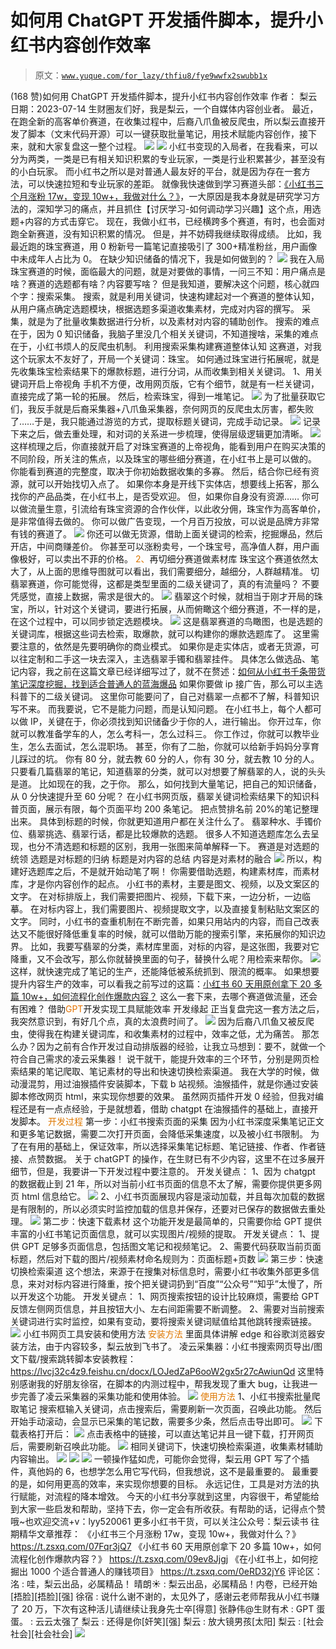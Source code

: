 # 如何用 ChatGPT 开发插件脚本，提升小红书内容创作效率

> 原文：[`www.yuque.com/for_lazy/thfiu8/fye9wwfx2swubb1x`](https://www.yuque.com/for_lazy/thfiu8/fye9wwfx2swubb1x)

<ne-h2 id="5297a774" data-lake-id="5297a774"><ne-heading-ext><ne-heading-anchor></ne-heading-anchor><ne-heading-fold></ne-heading-fold></ne-heading-ext><ne-heading-content><ne-text id="u9bbc3edf">(168 赞)如何用 ChatGPT 开发插件脚本，提升小红书内容创作效率</ne-text></ne-heading-content></ne-h2> <ne-p id="u8b965afd" data-lake-id="u8b965afd"><ne-text id="u2e62a685">作者： 梨云</ne-text></ne-p> <ne-p id="u0ddc5a46" data-lake-id="u0ddc5a46"><ne-text id="u792246b5">日期：2023-07-14</ne-text></ne-p> <ne-p id="u66210f43" data-lake-id="u66210f43"><ne-text id="uef917164">生财圈友们好，我是梨云，一个自媒体内容创业者。</ne-text></ne-p> <ne-p id="ub01878b8" data-lake-id="ub01878b8"><ne-text id="ucc59d853">最近，在跑全新的高客单价赛道，在收集过程中，后裔八爪鱼被反爬虫，所以梨云直接开发了脚本（文末代码开源）可以一键获取批量笔记，用技术赋能内容创作，接下来，就和大家复盘这一整个过程。</ne-text></ne-p> <ne-p id="u1bd5c30f" data-lake-id="u1bd5c30f"><ne-card data-card-name="image" data-card-type="inline" id="v1GLe" data-event-boundary="card">![](img/30d7ecc81082774157233ca007b2ffda.png)</ne-card></ne-p> <ne-p id="u0802dcdc" data-lake-id="u0802dcdc"><ne-card data-card-name="image" data-card-type="inline" id="EAGww" data-event-boundary="card">![](img/27068cd3a21b649819ffcb99ca0ae89e.png)</ne-card></ne-p> <ne-p id="u01e7fcce" data-lake-id="u01e7fcce"><ne-text id="u9536e063">小红书变现的入局者，在我看来，可以分为两类，一类是已有相关知识积累的专业玩家，一类是行业积累甚少，甚至没有的小白玩家。</ne-text></ne-p> <ne-p id="u0ee5ec34" data-lake-id="u0ee5ec34"><ne-text id="u08c82f81">而小红书之所以是对普通人最友好的平台，就是因为存在一套方法，可以快速拉短和专业玩家的差距。</ne-text></ne-p> <ne-p id="u9ac68ae5" data-lake-id="u9ac68ae5"><ne-text id="u96022ab5">就像我快速做到学习赛道头部：</ne-text>[<ne-text id="u684925cf">《小红书三个月涨粉 17w，变现 10w+，我做对什么？》</ne-text>](https://t.zsxq.com/0f1j7QDH5)<ne-text id="u87533ab2">，一大原因是我本身就是研究学习方法的，深知学习的痛点，并且抓住【讨厌学习-如何调动学习兴趣】这个点，用选题+内容的方式击穿它。</ne-text></ne-p> <ne-p id="u3e9f8a56" data-lake-id="u3e9f8a56"><ne-text id="ua186d683">现在，我做小红书，已经横跨多个赛道，有时，也会面对跑全新赛道，没有知识积累的情况。</ne-text></ne-p> <ne-p id="ufc7246b3" data-lake-id="ufc7246b3"><ne-text id="uc51cdc8f">但是，并不妨碍我继续取得成绩。</ne-text></ne-p> <ne-p id="ua490be0d" data-lake-id="ua490be0d"><ne-text id="u8f1dff8a">比如，我最近跑的珠宝赛道，用 0 粉新号一篇笔记直接吸引了 300+精准粉丝，用户画像中未成年人占比为 0。</ne-text></ne-p> <ne-p id="u6d1e4c27" data-lake-id="u6d1e4c27"><ne-text id="u2f6f343f">在缺少知识储备的情况下，我是如何做到的？</ne-text></ne-p> <ne-p id="u76dd294c" data-lake-id="u76dd294c"><ne-card data-card-name="image" data-card-type="inline" id="JenqN" data-event-boundary="card">![](img/575774fc307295700985d1f39cad6f0e.png)</ne-card></ne-p> <ne-p id="ud4a8dffe" data-lake-id="ud4a8dffe"><ne-text id="ucd838f70">我在入局珠宝赛道的时候，面临最大的问题，就是对要做的事情，一问三不知：用户痛点是啥？赛道的选题都有啥？内容要写啥？</ne-text></ne-p> <ne-p id="u32084ec3" data-lake-id="u32084ec3"><ne-text id="u3b270135">但是我知道，要解决这个问题，核心就四个字：</ne-text><ne-text id="u0995ba64" ne-bold="true">搜索采集</ne-text><ne-text id="u438643c6">。</ne-text></ne-p> <ne-p id="ucda6bfca" data-lake-id="ucda6bfca"><ne-text id="u412e4ec8">搜索，就是利用关键词，快速构建起对一个赛道的整体认知，从用户痛点确定选题模块，根据选题多渠道收集素材，完成对内容的撰写。</ne-text></ne-p> <ne-p id="ue2a346a5" data-lake-id="ue2a346a5"><ne-text id="uca65fefa">采集，就是为了批量收集数据进行分析，以及素材对内容的辅助创作。</ne-text></ne-p> <ne-p id="u7979dcae" data-lake-id="u7979dcae"><ne-text id="u274bab26">搜索的难点在于，因为 0 知识储备，我脑子里没几个相关关键词，不知道搜啥，采集的难点在于，小红书烦人的反爬虫机制。</ne-text></ne-p> <ne-h1 id="a9886a64" data-lake-id="a9886a64"><ne-heading-ext><ne-heading-anchor></ne-heading-anchor><ne-heading-fold></ne-heading-fold></ne-heading-ext><ne-heading-content><ne-text id="u7d733378" ne-bold="true">利用搜索采集构建赛道整体认知</ne-text></ne-heading-content></ne-h1> <ne-p id="u1c43b2bb" data-lake-id="u1c43b2bb"><ne-text id="u7434779f">这赛道，对我这个玩家太不友好了，开局一个关键词：珠宝。</ne-text></ne-p> <ne-p id="u541793ad" data-lake-id="u541793ad"><ne-text id="u62004a9a">如何通过珠宝进行拓展呢，就是先收集珠宝检索结果下的爆款标题，进行分词，从而收集到相关关键词。</ne-text></ne-p> <ne-h2 id="90bad95a" data-lake-id="90bad95a"><ne-heading-ext><ne-heading-anchor></ne-heading-anchor><ne-heading-fold></ne-heading-fold></ne-heading-ext><ne-heading-content><ne-text id="u2f5ce97b" ne-bold="true">1、用关键词开启上帝视角</ne-text></ne-heading-content></ne-h2> <ne-p id="uc82b40af" data-lake-id="uc82b40af"><ne-text id="u0ed2bf62">手机不方便，改用网页版，它有个细节，就是有一栏关键词，直接完成了第一轮的拓展。</ne-text></ne-p> <ne-p id="u17046865" data-lake-id="u17046865"><ne-text id="u437d49e2">然后，检索珠宝，得到一堆笔记。</ne-text></ne-p> <ne-p id="ubddaeedd" data-lake-id="ubddaeedd"><ne-card data-card-name="image" data-card-type="inline" id="hfFXi" data-event-boundary="card">![](img/1a89bf7b35e04595fa25755e8708d4f1.png)</ne-card></ne-p> <ne-p id="ud9e53cb3" data-lake-id="ud9e53cb3"><ne-text id="u78b60ea8">为了批量获取它们，我反手就是后裔采集器+八爪鱼采集器，奈何网页的反爬虫太厉害，都失败了……于是，我只能通过游览的方式，提取标题关键词，完成手动记录。</ne-text></ne-p> <ne-p id="u3d1f3af3" data-lake-id="u3d1f3af3"><ne-card data-card-name="image" data-card-type="inline" id="zrXAU" data-event-boundary="card">![](img/2c2450967c8da4715e2d606f1dc2be25.png)</ne-card></ne-p> <ne-p id="ufe4882a2" data-lake-id="ufe4882a2"><ne-text id="u246304b9">记录下来之后，做去重处理，和对词的关系进一步梳理，使得层级逻辑更加清晰。</ne-text></ne-p> <ne-p id="u400e0810" data-lake-id="u400e0810"><ne-card data-card-name="image" data-card-type="inline" id="xldHB" data-event-boundary="card">![](img/4656542a8d8f7f05a04def367228526a.png)</ne-card></ne-p> <ne-p id="u24a2e29b" data-lake-id="u24a2e29b"><ne-text id="u5b547ee4">这样梳理之后，你直接就开启了对珠宝赛道的上帝视角，能看到用户在购买决策的不同阶段，所关注的焦点，以及珠宝的哪些细分赛道，在小红书上是可以做的。</ne-text></ne-p> <ne-p id="ub6039cd0" data-lake-id="ub6039cd0"><ne-text id="uebe325b1">你能看到赛道的完整度，取决于你初始数据收集的多寡。</ne-text></ne-p> <ne-p id="u404d1a1d" data-lake-id="u404d1a1d"><ne-text id="uff569170" ne-bold="true">然后，结合你已经有资源，就可以开始找切入点了。</ne-text></ne-p> <ne-p id="ue8eaf449" data-lake-id="ue8eaf449"><ne-text id="uf9c6f5d8">如果你本身是开线下实体店，想要线上拓客，那么找你的产品品类，在小红书上，是否受欢迎。</ne-text></ne-p> <ne-p id="u11e09e30" data-lake-id="u11e09e30"><ne-text id="u43a6d309">但，如果你自身没有资源……</ne-text></ne-p> <ne-p id="u1d344721" data-lake-id="u1d344721"><ne-text id="ub3cd20de">你可以做流量生意，引流给有珠宝资源的合作伙伴，以此收分佣，珠宝作为高客单价，是非常值得去做的。</ne-text></ne-p> <ne-p id="ub45763df" data-lake-id="ub45763df"><ne-text id="ue724ae38">你可以做广告变现，一个月百万投放，可以说是品牌方非常有钱的赛道了。</ne-text></ne-p> <ne-p id="u57ee913f" data-lake-id="u57ee913f"><ne-card data-card-name="image" data-card-type="inline" id="YvWz5" data-event-boundary="card">![](img/6a15e09403507b3bfd001a747a63c083.png)</ne-card></ne-p> <ne-p id="ue2f56f8c" data-lake-id="ue2f56f8c"><ne-text id="ub388d5ea">你还可以做无货源，借助上面关键词的检索，挖掘爆品，然后开店，中间商赚差价。</ne-text></ne-p> <ne-p id="u440ad151" data-lake-id="u440ad151"><ne-text id="u053a5657">你甚至可以涨粉卖号，一个珠宝号，高净值人群，用户画像极好，可以卖出不菲的价格。</ne-text></ne-p> <ne-h2 id="f0368aba" data-lake-id="f0368aba"><ne-heading-ext><ne-heading-anchor></ne-heading-anchor><ne-heading-fold></ne-heading-fold></ne-heading-ext><ne-heading-content><ne-text id="u656882ee" style="color: rgb(222, 120, 2);">2、</ne-text><ne-text id="u0d58ed59" ne-bold="true">再切细分赛道做素材库</ne-text></ne-heading-content></ne-h2> <ne-p id="ue6a63fb2" data-lake-id="ue6a63fb2"><ne-text id="u149c9dad">珠宝这个赛道依然太大了，从上面的思维导图就可以看出，我们需要细分，越细分，人群越精准。</ne-text></ne-p> <ne-p id="u719a0c2c" data-lake-id="u719a0c2c"><ne-text id="ua825d94a">切翡翠赛道，你可能觉得，这都是类型里面的二级关键词了，真的有流量吗？</ne-text></ne-p> <ne-p id="uaf72f324" data-lake-id="uaf72f324"><ne-text id="u0a35a1f2">不要凭感觉，直接上数据，需求是很大的。</ne-text></ne-p> <ne-p id="u264339e0" data-lake-id="u264339e0"><ne-card data-card-name="image" data-card-type="inline" id="DotHc" data-event-boundary="card">![](img/a92faa4d66f682e649bd514d7205d14b.png)</ne-card></ne-p> <ne-p id="uee7c6ce9" data-lake-id="uee7c6ce9"><ne-text id="uea031af4">翡翠这个时候，就相当于刚才开局的珠宝，所以，针对这个关键词，要进行拓展，从而俯瞰这个细分赛道，不一样的是，在这个过程中，可以同步锁定选题模块。</ne-text></ne-p> <ne-p id="ue8a3e98c" data-lake-id="ue8a3e98c"><ne-card data-card-name="image" data-card-type="inline" id="GFVWo" data-event-boundary="card">![](img/bc5b5f585518de4a3258ffaf3898d22b.png)</ne-card></ne-p> <ne-p id="u0a0be09c" data-lake-id="u0a0be09c"><ne-text id="u1eeb826c">这是翡翠赛道的鸟瞰图，也是选题的关键词库，根据这些词去检索，取爆款，就可以构建你的爆款选题库了。</ne-text></ne-p> <ne-p id="uc27bf0fa" data-lake-id="uc27bf0fa"><ne-text id="u3a739bb0">这里需要注意的，依然是先要明确你的商业模式。</ne-text></ne-p> <ne-p id="u85749f59" data-lake-id="u85749f59"><ne-text id="ub9d16fa2">如果你是走实体店，或者无货源，可以往定制和二手这一块去深入，主选翡翠手镯和翡翠挂件。</ne-text></ne-p> <ne-p id="u07e3ebe0" data-lake-id="u07e3ebe0"><ne-text id="uf1180b25">具体怎么做选品、笔记内容，我之前在这篇文章已经详细写过了，就不在赘述：</ne-text>[<ne-text id="u997213d4">如何从小红书千条带货笔记深度挖掘，找到适合普通人的蓝海爆品</ne-text>](https://t.zsxq.com/0fHiubmm7)</ne-p> <ne-p id="uf7901158" data-lake-id="uf7901158"><ne-text id="u0bf5a934">如果你要做 ip 接广告，那么可以主选科普下的二级关键词。</ne-text></ne-p> <ne-p id="u2c339efb" data-lake-id="u2c339efb"><ne-text id="u6eefd77d">这里你可能要问了，自己对翡翠一点都不了解，科普知识写不来。</ne-text></ne-p> <ne-p id="udd7fda45" data-lake-id="udd7fda45"><ne-text id="ua2f9c7d6">而我要说，它不是能力问题，而是认知问题。</ne-text></ne-p> <ne-p id="u5ae52f3d" data-lake-id="u5ae52f3d"><ne-text id="uf01063dc" ne-bold="true">在小红书上，每个人都可以做 IP，关键在于，你必须找到知识储备少于你的人，进行输出。</ne-text></ne-p> <ne-p id="ua635d494" data-lake-id="ua635d494"><ne-text id="u6b927cfd">你开过车，你就可以教准备学车的人，怎么考科一，怎么过科三。</ne-text></ne-p> <ne-p id="ub35e4357" data-lake-id="ub35e4357"><ne-text id="ueaa5ef69">你工作过，你就可以教毕业生，怎么去面试，怎么混职场。</ne-text></ne-p> <ne-p id="u6ad59bc5" data-lake-id="u6ad59bc5"><ne-text id="u4e87ad6e">甚至，你有了二胎，你就可以给新手妈妈分享育儿踩过的坑。</ne-text></ne-p> <ne-p id="u5b2e8d97" data-lake-id="u5b2e8d97"><ne-text id="ue75ab6d6">你有 80 分，就去教 60 分的人，你有 30 分，就去教 10 分的人。</ne-text></ne-p> <ne-p id="ud7b7a2f4" data-lake-id="ud7b7a2f4"><ne-text id="ud1124b4b">只要看几篇翡翠的笔记，知道翡翠的分类，就可以对想要了解翡翠的人，说的头头是道。</ne-text></ne-p> <ne-p id="u4bd95154" data-lake-id="u4bd95154"><ne-text id="u7f4ceb39">比如现在的我，之于你。</ne-text></ne-p> <ne-p id="uaa85c89c" data-lake-id="uaa85c89c"><ne-text id="ubc769e1e">那么，如何找到大量笔记，把自己的知识储备，从 0 分快速提升至 60 分呢？</ne-text></ne-p> <ne-p id="u112b14c9" data-lake-id="u112b14c9"><ne-text id="u78d9ab83">在小红书网页版，翡翠关键词检索结果下的知识科普页面，展示有限，每个页面平均 200 条笔记。</ne-text></ne-p> <ne-p id="udaa75d31" data-lake-id="udaa75d31"><ne-text id="u595b6fde">把点赞排名前 20%的笔记整理出来。</ne-text></ne-p> <ne-p id="ud5920b87" data-lake-id="ud5920b87"><ne-text id="u12c36d41">具体到标题的时候，你就更知道用户都在关注什么了。</ne-text></ne-p> <ne-p id="u05e7b2be" data-lake-id="u05e7b2be"><ne-text id="u482bc3ff">翡翠种水、手镯价位、翡翠挑选、翡翠行话，都是比较爆款的选题。</ne-text></ne-p> <ne-p id="ub6e49177" data-lake-id="ub6e49177"><ne-text id="u84393840">很多人不知道选题库怎么去呈现，也分不清选题和标题的区别，我用一张图来简单解释一下。</ne-text></ne-p> <ne-p id="u24cee675" data-lake-id="u24cee675"><ne-text id="ucc37ad63" ne-bold="true">赛道是对选题的统领</ne-text></ne-p> <ne-p id="u1079f77f" data-lake-id="u1079f77f"><ne-text id="u703e3af6" ne-bold="true">选题是对标题的归纳</ne-text></ne-p> <ne-p id="u0135be13" data-lake-id="u0135be13"><ne-text id="u52a11577" ne-bold="true">标题是对内容的总结</ne-text></ne-p> <ne-p id="u9ee945ac" data-lake-id="u9ee945ac"><ne-text id="u7b0b82e0" ne-bold="true">内容是对素材的融合</ne-text></ne-p> <ne-p id="uf126e22c" data-lake-id="uf126e22c"><ne-card data-card-name="image" data-card-type="inline" id="fSyto" data-event-boundary="card">![](img/2be024bd8899fec01ebaadcca626e5c1.png)</ne-card></ne-p> <ne-p id="u84a7b789" data-lake-id="u84a7b789"><ne-text id="u203c0238">所以，构建好选题库之后，不是就开始动笔了啊！</ne-text></ne-p> <ne-p id="u67a1de32" data-lake-id="u67a1de32"><ne-text id="uae8c8691">你需要借助选题，构建素材库，而素材库，才是你内容创作的起点。</ne-text></ne-p> <ne-p id="ud19b004a" data-lake-id="ud19b004a"><ne-text id="ue4382335">小红书的素材，主要是图文、视频，以及文案区的文字。</ne-text></ne-p> <ne-p id="u9b93d41e" data-lake-id="u9b93d41e"><ne-text id="u2dfa64fb">在对标排版上，我们需要把图片、视频，下载下来，一边分析，一边临摹。</ne-text></ne-p> <ne-p id="u4f99b5f7" data-lake-id="u4f99b5f7"><ne-text id="u0264ccd1">在对标内容上，我们需要图片、视频提取文字，以及直接复制粘贴文案区的文字。</ne-text></ne-p> <ne-p id="ud6fe254e" data-lake-id="ud6fe254e"><ne-text id="uf78a1a5a">同时，小红书的查重机制在不断完善，如果只用站内的内容，而自己改表达又不能很好降低重复率的时候，就可以借助万能的搜索引擎，来拓展你的知识边界。</ne-text></ne-p> <ne-p id="u97b7b717" data-lake-id="u97b7b717"><ne-text id="uf7b25da0">比如，我要写翡翠的分类，素材库里面，对标的内容，是这张图，我要对它降重，又不会改写，那么你就替换里面的句子，替换什么呢？用检索来帮你。</ne-text></ne-p> <ne-p id="uca9d92e6" data-lake-id="uca9d92e6"><ne-card data-card-name="image" data-card-type="inline" id="PLek2" data-event-boundary="card">![](img/d77ce4e15a21b3bab704cac79e8aeba5.png)</ne-card></ne-p> <ne-p id="ucd7eff2a" data-lake-id="ucd7eff2a"><ne-text id="u9326f02f">这样，就快速完成了笔记的生产，还能降低被系统抓到、限流的概率。</ne-text></ne-p> <ne-p id="ud6785e57" data-lake-id="ud6785e57"><ne-text id="u98d2a96d">如果想要提升内容生产的效率，可以看我之前写过的这篇：</ne-text>[<ne-text id="ude58187f">小红书 60 天用原创拿下 20 多篇 10w+，如何流程化创作爆款内容？</ne-text>](https://t.zsxq.com/10ev8Jjgj)</ne-p> <ne-p id="u2f9a7eb6" data-lake-id="u2f9a7eb6"><ne-text id="u9b0a9cbc">这么一套下来，去哪个赛道做流量，还会有困难？</ne-text></ne-p> <ne-h1 id="f9e419cd" data-lake-id="f9e419cd"><ne-heading-ext><ne-heading-anchor></ne-heading-anchor><ne-heading-fold></ne-heading-fold></ne-heading-ext><ne-heading-content><ne-text id="u9aac291f" ne-bold="true">借助</ne-text><ne-text id="uf03bc9fc" style="color: rgb(230, 115, 0);">GPT</ne-text><ne-text id="u7caa1326" ne-bold="true">开发实现工具赋能效率</ne-text></ne-heading-content></ne-h1> <ne-h2 id="4fe8b9dd" data-lake-id="4fe8b9dd"><ne-heading-ext><ne-heading-anchor></ne-heading-anchor><ne-heading-fold></ne-heading-fold></ne-heading-ext><ne-heading-content></ne-heading-content></ne-h2><ne-h2 id="4fe8b9dd-1" data-lake-id="4fe8b9dd-1"><ne-heading-ext><ne-heading-anchor></ne-heading-anchor><ne-heading-fold></ne-heading-fold></ne-heading-ext><ne-heading-content></ne-heading-content></ne-h2><ne-h2 id="c847c38d" data-lake-id="c847c38d"><ne-heading-ext><ne-heading-anchor></ne-heading-anchor><ne-heading-fold></ne-heading-fold></ne-heading-ext><ne-heading-content><ne-text id="u6c4a5550" ne-bold="true">开发缘起</ne-text></ne-heading-content></ne-h2> <ne-p id="uce1ac4ed" data-lake-id="uce1ac4ed"><ne-text id="uef81ff66">正当复盘完这一套方法之后，我突然意识到，有好几个点，真的太浪费时间了。</ne-text></ne-p> <ne-p id="udacb4591" data-lake-id="udacb4591"><ne-card data-card-name="image" data-card-type="inline" id="WHBk4" data-event-boundary="card">![](img/30d7ecc81082774157233ca007b2ffda.png)</ne-card></ne-p> <ne-p id="u65123687" data-lake-id="u65123687"><ne-text id="u4ee02281">因为后裔八爪鱼又被反爬虫，使得我在构建关键词库，和收集素材的过程中，效率之低，尤为痛苦。</ne-text></ne-p> <ne-p id="u7429c304" data-lake-id="u7429c304"><ne-text id="u9cc5cd7b">那怎么办？因为之前有合作开发过自动排版器的经验，让我立马想到：要不，就做一个符合自己需求的凌云采集器！</ne-text></ne-p> <ne-p id="u04a4d44b" data-lake-id="u04a4d44b"><ne-text id="u18817315">说干就干，能提升效率的三个环节，分别是网页检索结果的笔记爬取、笔记素材的导出和快速切换检索渠道。</ne-text></ne-p> <ne-p id="u5d61e4e5" data-lake-id="u5d61e4e5"><ne-text id="u36b40660">我在大学的时候，做动漫混剪，用过油猴插件安装脚本，下载 b 站视频。油猴插件，就是你通过安装脚本修改网页 html，来实现你想要的效果。</ne-text></ne-p> <ne-p id="u304631ce" data-lake-id="u304631ce"><ne-text id="u66be8961">虽然网页插件开发 0 经验，但我对编程还是有一点点经验，于是就想着，借助 chatgpt 在油猴插件的基础上，直接开发脚本。</ne-text></ne-p> <ne-h2 id="1f667aea" data-lake-id="1f667aea"><ne-heading-ext><ne-heading-anchor></ne-heading-anchor><ne-heading-fold></ne-heading-fold></ne-heading-ext><ne-heading-content><ne-text id="uf9d9b8e2" style="color: rgb(222, 120, 2);">开发过程</ne-text></ne-heading-content></ne-h2> <ne-p id="uc6ab74ed" data-lake-id="uc6ab74ed"><ne-text id="u5cad37ab" ne-bold="true">第一步：小红书搜索页面的采集</ne-text></ne-p> <ne-p id="u2b70a643" data-lake-id="u2b70a643"><ne-text id="uae3dc321">因为小红书深度采集笔记正文和更多笔记数据，需要二次打开页面，会降低采集速度，以及被小红书限制。</ne-text></ne-p> <ne-p id="ud61b2dbf" data-lake-id="ud61b2dbf"><ne-text id="ufa86ab8c">为了在有用的基础上，保证效率，所以选择采集笔记标题、笔记链接、作者、作者链接、点赞数据。</ne-text></ne-p> <ne-p id="uececface" data-lake-id="uececface"><ne-text id="u5aaf335a">关于 chatGPT 的操作，在生财已有不少内容，这里不在过多展开细节，但是，我要讲一下开发过程中要注意的。</ne-text></ne-p> <ne-p id="uadad9d49" data-lake-id="uadad9d49"><ne-text id="ude61e0e0">开发关键点：</ne-text></ne-p> <ne-p id="ub7ab92b4" data-lake-id="ub7ab92b4"><ne-text id="u4d8426ac">1、因为 chatgpt 的数据截止到 21 年，所以对当前小红书页面的信息不太了解，需要你提供更多网页 html 信息给它。</ne-text></ne-p> <ne-p id="ud5058f18" data-lake-id="ud5058f18"><ne-card data-card-name="image" data-card-type="inline" id="r495S" data-event-boundary="card">![](img/0289fdaac86a4d2fffaf95c34fb35898.png)</ne-card></ne-p> <ne-p id="u72d74d0d" data-lake-id="u72d74d0d"><ne-text id="u66143252">2、小红书页面展现内容是滚动加载，并且每次加载的数据是有限制的，所以必须实时监控加载的信息并保存，还要对已保存的数据做去重处理。</ne-text></ne-p> <ne-p id="uc2d75bcd" data-lake-id="uc2d75bcd"><ne-card data-card-name="image" data-card-type="inline" id="vkdym" data-event-boundary="card">![](img/aeebde83d8853e63fdfe890ffd6df023.png)</ne-card></ne-p> <ne-p id="u1156e7a8" data-lake-id="u1156e7a8"><ne-text id="u0107f387" ne-bold="true">第二步：快速下载素材</ne-text></ne-p> <ne-p id="ue9fce811" data-lake-id="ue9fce811"><ne-text id="u2e4a85ab">这个功能开发是最简单的，只需要你给 GPT 提供丰富的小红书笔记页面信息，就可以实现图片/视频的提取。</ne-text></ne-p> <ne-p id="u3b480ac3" data-lake-id="u3b480ac3"><ne-text id="uf67dbf22">开发关键点：</ne-text></ne-p> <ne-p id="u3266ed66" data-lake-id="u3266ed66"><ne-text id="u48bb8810">1、提供 GPT 足够多页面信息，包括图文笔记和视频笔记。</ne-text></ne-p> <ne-p id="u584f68b6" data-lake-id="u584f68b6"><ne-text id="u3328e702">2、需要代码获取当前页面标题，然后对下载的图片/视频素材命名规则为：页面标题+页数</ne-text></ne-p> <ne-p id="u94d307b0" data-lake-id="u94d307b0"><ne-card data-card-name="image" data-card-type="inline" id="BGJl3" data-event-boundary="card">![](img/d44a0775a35ff767aa58f48ada7fe6bb.png)</ne-card></ne-p> <ne-p id="ud9b81b33" data-lake-id="ud9b81b33"><ne-text id="u942ff260" ne-bold="true">第三步：快速切换检索渠道</ne-text></ne-p> <ne-p id="u0f7e92ad" data-lake-id="u0f7e92ad"><ne-text id="ueac3b03f">这个想法，来源于在搜集对标信息时，需要小红书收集外部更多信息，来对对标内容进行降重，按个把关键词扔到“百度”“公众号”“知乎”太慢了，所以开发这个功能。</ne-text></ne-p> <ne-p id="u4ac4e239" data-lake-id="u4ac4e239"><ne-text id="u537f59eb">开发关键点：</ne-text></ne-p> <ne-p id="u8ee22396" data-lake-id="u8ee22396"><ne-text id="u74f9f025">1、网页搜索按钮的设计比较麻烦，需要给 GPT 反馈左侧网页信息，并且按钮大小、左右间距需要不断调整。</ne-text></ne-p> <ne-p id="uda75a6c5" data-lake-id="uda75a6c5"><ne-text id="u0953e931">2、需要对当前搜索关键词进行实时监控，如果有变动，要将搜索关键词赋值给其他跳转搜索链接。</ne-text></ne-p> <ne-p id="u94c2bc45" data-lake-id="u94c2bc45"><ne-card data-card-name="image" data-card-type="inline" id="bOfyQ" data-event-boundary="card">![](img/82d1a72105a63797454b794fa4321c63.png)</ne-card></ne-p> <ne-h1 id="05288ed4" data-lake-id="05288ed4"><ne-heading-ext><ne-heading-anchor></ne-heading-anchor><ne-heading-fold></ne-heading-fold></ne-heading-ext><ne-heading-content><ne-text id="u0df7ee61">小红书网页工具安装和使用方法</ne-text></ne-heading-content></ne-h1> <ne-h2 id="797f206f" data-lake-id="797f206f"><ne-heading-ext><ne-heading-anchor></ne-heading-anchor><ne-heading-fold></ne-heading-fold></ne-heading-ext><ne-heading-content><ne-text id="uc97ebd62" style="color: rgb(222, 120, 2);">安装方法</ne-text></ne-heading-content></ne-h2> <ne-p id="u60f96f8a" data-lake-id="u60f96f8a"><ne-text id="u1f0d6319">里面具体讲解 edge 和谷歌浏览器安装方法，由于内容较多，梨云放到飞书了。</ne-text></ne-p> <ne-p id="u66855bed" data-lake-id="u66855bed"><ne-text id="u1f8ec596">凌云采集器：小红书搜索网页导出/图文下载/搜索跳转脚本安装教程：</ne-text></ne-p> <ne-p id="u92ea4bf4" data-lake-id="u92ea4bf4">[<ne-text id="u1f498c97">https://lvcj32c4z9.feishu.cn/docx/LOJedZaP6ooW2gx5r27cAwiunQd</ne-text>](https://lvcj32c4z9.feishu.cn/docx/LOJedZaP6ooW2gx5r27cAwiunQd)</ne-p> <ne-p id="uc659aa55" data-lake-id="uc659aa55"><ne-text id="ub14d7be8">这里特别感谢我的好朋友徐宿，在脚本的内测过程中，帮我发现了重大 bug，让我进一步完善了凌云采集器的采集功能和使用体验。</ne-text></ne-p> <ne-p id="ued472946" data-lake-id="ued472946"><ne-card data-card-name="image" data-card-type="inline" id="W5PTo" data-event-boundary="card">![](img/38e26c78e971d93aceec8924349c3c37.png)</ne-card></ne-p> <ne-h2 id="5e212c99" data-lake-id="5e212c99"><ne-heading-ext><ne-heading-anchor></ne-heading-anchor><ne-heading-fold></ne-heading-fold></ne-heading-ext><ne-heading-content><ne-text id="ud59af380" style="color: rgb(222, 120, 2);">使用方法</ne-text></ne-heading-content></ne-h2> <ne-p id="ue05cf091" data-lake-id="ue05cf091"><ne-text id="u918a39b5" ne-bold="true">1、小红书搜索批量爬取笔记</ne-text></ne-p> <ne-p id="u934bf102" data-lake-id="u934bf102"><ne-text id="u10ab3f62">搜索框输入关键词，点击搜索后，需要刷新一次页面，召唤此功能。</ne-text></ne-p> <ne-p id="u6d7a1549" data-lake-id="u6d7a1549"><ne-text id="ucf6f0c7c">然后开始手动滚动，会显示已采集的笔记数，需要多少条，然后点击导出即可。</ne-text></ne-p> <ne-p id="ue1cca57f" data-lake-id="ue1cca57f"><ne-card data-card-name="image" data-card-type="inline" id="zEv5t" data-event-boundary="card">![](img/9506f36689509e7d291c0f8fb8e769be.png)</ne-card></ne-p> <ne-p id="ud0f017c4" data-lake-id="ud0f017c4"><ne-text id="u2429e9c7">下载表格打开后：</ne-text></ne-p> <ne-p id="ueb8484b2" data-lake-id="ueb8484b2"><ne-card data-card-name="image" data-card-type="inline" id="st8o7" data-event-boundary="card">![](img/d67ac8c4d17d7b05bad7f1cd8af17825.png)</ne-card></ne-p> <ne-p id="ub5ff59a4" data-lake-id="ub5ff59a4"><ne-text id="u9cc561a8">点击表格中的链接，可以直达笔记并且一键下载，打开网页后，需要刷新召唤此功能。</ne-text></ne-p> <ne-p id="u90296a61" data-lake-id="u90296a61"><ne-card data-card-name="image" data-card-type="inline" id="gNFPa" data-event-boundary="card">![](img/a104fd9dc343dbb5aa304f11255ff62c.png)</ne-card></ne-p> <ne-p id="u0d47533b" data-lake-id="u0d47533b"><ne-text id="u6f5aecf8">相同关键词下，快速切换检索渠道，收集素材辅助内容输出。</ne-text></ne-p> <ne-p id="u5a751954" data-lake-id="u5a751954"><ne-card data-card-name="image" data-card-type="inline" id="htLGS" data-event-boundary="card">![](img/dbfde3ff9f3bdd79a0e3e55f7d6d9f83.png)</ne-card></ne-p> <ne-p id="u8107fadc" data-lake-id="u8107fadc"><ne-card data-card-name="image" data-card-type="inline" id="DEK8u" data-event-boundary="card">![](img/a59924812748608bdc5576d95103ca7b.png)</ne-card></ne-p> <ne-p id="uc3207e4e" data-lake-id="uc3207e4e"><ne-card data-card-name="image" data-card-type="inline" id="l9p6j" data-event-boundary="card">![](img/ff5ef40b32312e1c761cd424b7e75604.png)</ne-card></ne-p> <ne-p id="u50964648" data-lake-id="u50964648"><ne-text id="u5595ecc2">一顿操作猛如虎，可能你会觉得，梨云用 GPT 写了个插件，真他妈的 6，也想学怎么用它写代码，但我想说，这不是最重要的。</ne-text></ne-p> <ne-p id="u785c92bf" data-lake-id="u785c92bf"><ne-text id="u2c4f1f14">最重要的是，如何用更高的效率，来实现你想要的目标。</ne-text></ne-p> <ne-p id="u1799fa53" data-lake-id="u1799fa53"><ne-text id="uc33d3ed4" ne-bold="true">永远记住，工具是对方法的执行赋能，对流程的降本增效。</ne-text></ne-p> <ne-p id="u1d87d4a9" data-lake-id="u1d87d4a9"><ne-text id="u6e298fc9">今天的小红书分享就到这里，内容很干，希望能给到大家一些启发和帮助，坚持下去，你一定会有所收获。有帮助的话，记得点个赞哦~也欢迎交流+v：lyy520061</ne-text></ne-p> <ne-p id="u716ea5c2" data-lake-id="u716ea5c2"><ne-text id="u61933e21">更多小红书干货，可以关注公众号：梨云读书</ne-text></ne-p> <ne-p id="u7d0e0a38" data-lake-id="u7d0e0a38"><ne-text id="u398692ed" ne-bold="true">往期精华文章推荐：</ne-text></ne-p> <ne-p id="u83acef8e" data-lake-id="u83acef8e"><ne-text id="udbadbd6f">《小红书三个月涨粉 17w，变现 10w+，我做对什么？》</ne-text></ne-p> <ne-p id="uc9897672" data-lake-id="uc9897672">[<ne-text id="ucc9e0740" ne-underline="true">https://t.zsxq.com/07Fqr3jQ7</ne-text>](https://t.zsxq.com/07Fqr3jQ7)</ne-p> <ne-p id="u537e7eea" data-lake-id="u537e7eea"><ne-text id="u7455cbc2">《小红书 60 天用原创拿下 20 多篇 10w+，如何流程化创作爆款内容？》</ne-text></ne-p> <ne-p id="ua76be1f4" data-lake-id="ua76be1f4">[<ne-text id="udb989211" ne-underline="true">https://t.zsxq.com/09ev8Jjgj</ne-text>](https://t.zsxq.com/09ev8Jjgj)</ne-p> <ne-p id="ub636ba3f" data-lake-id="ub636ba3f"><ne-text id="uebf499df">《在小红书上，如何挖掘出 1000 个适合普通人的赚钱项目》</ne-text></ne-p> <ne-p id="ua70ad3be" data-lake-id="ua70ad3be">[<ne-text id="u101ed80d" ne-underline="true">https://t.zsxq.com/0eRD32jY6</ne-text>](https://t.zsxq.com/0eRD32jY6)</ne-p> <ne-hole id="u10595169" data-lake-id="u10595169"><ne-card data-card-name="hr" data-card-type="block" id="LJS0o" data-event-boundary="card"><ne-p id="ua4b49ff1" data-lake-id="ua4b49ff1"><ne-text id="u53fbf76a">评论区：</ne-text></ne-p> <ne-p id="u8789f780" data-lake-id="u8789f780"><ne-text id="u0da932e9">洺 : 哇，梨云出品，必属精品！</ne-text> <ne-text id="u5ec41877">晴朗☀️ : 梨云出品，必属精品！内卷，已经开始[捂脸][捂脸][强]</ne-text> <ne-text id="ubbecf7ca">徐宿 : 说什么谢不谢的，太见外了，感谢云老师帮我从小红书赚了 20 万，下次有这种活儿请继续让我身先士卒[得意]</ne-text> <ne-text id="u521a5e46">张静伟@生财有术 : GPT</ne-text> <ne-text id="ueb5dae6e">蛋蛋。 : 云云太强了</ne-text> <ne-text id="u9ffd757b">梨云 : 还得是你[奸笑][强]</ne-text> <ne-text id="uf92d9a00">梨云 : 放大镜男孩[太阳]</ne-text> <ne-text id="u088fe97a">梨云 : [社会社会][社会社会]</ne-text></ne-p> <ne-p id="u694fc383" data-lake-id="u694fc383"><ne-card data-card-name="image" data-card-type="inline" id="eha8p" data-event-boundary="card">![](img/894d30a529e7c37bcd3392323c99941c.png)</ne-card></ne-p> <ne-hole id="uecbc157a" data-lake-id="uecbc157a"><ne-card data-card-name="hr" data-card-type="block" id="yO3gD" data-event-boundary="card"></ne-card></ne-hole></ne-card></ne-hole>